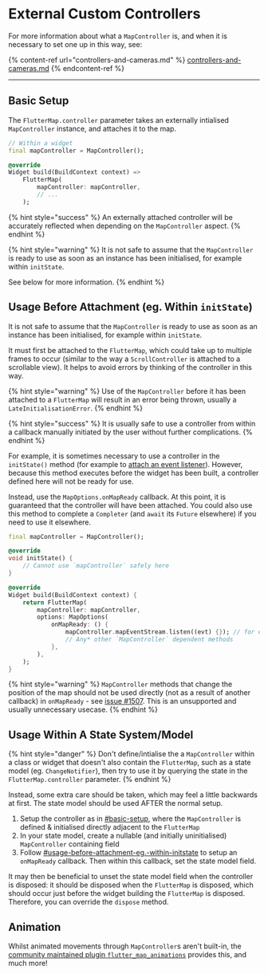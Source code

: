 # External Custom Controllers

For more information about what a `MapController` is, and when it is necessary to set one up in this way, see:

{% content-ref url="controllers-and-cameras.md" %}
[controllers-and-cameras.md](controllers-and-cameras.md)
{% endcontent-ref %}

***

## Basic Setup

The `FlutterMap.controller` parameter takes an externally intialised `MapController` instance, and attaches it to the map.

```dart
// Within a widget
final mapController = MapController();

@override
Widget build(BuildContext context) =>
    FlutterMap(
        mapController: mapController,
        // ...
    );
```

{% hint style="success" %}
An externally attached controller will be accurately reflected when depending on the `MapController` aspect.
{% endhint %}

{% hint style="warning" %}
It is not safe to assume that the `MapController` is ready to use as soon as an instance has been initialised, for example within `initState`.

See below for more information.
{% endhint %}

## Usage Before Attachment (eg. Within `initState`)

It is not safe to assume that the `MapController` is ready to use as soon as an instance has been initialised, for example within `initState`.

It must first be attached to the `FlutterMap`, which could take up to multiple frames to occur (similar to the way a `ScrollController` is attached to a scrollable view). It helps to avoid errors by thinking of the controller in this way.

{% hint style="warning" %}
Use of the `MapController` before it has been attached to a `FlutterMap` will result in an error being thrown, usually a `LateInitialisationError`.
{% endhint %}

{% hint style="success" %}
It is usually safe to use a controller from within a callback manually initiated by the user without further complications.
{% endhint %}

For example, it is sometimes necessary to use a controller in the `initState()` method (for example to [attach an event listener](listen-to-events.md)). However, because this method executes before the widget has been built, a controller defined here will not be ready for use.&#x20;

Instead, use the `MapOptions.onMapReady` callback. At this point, it is guaranteed that the controller will have been attached. You could also use this method to complete a `Completer` (and `await` its `Future` elsewhere) if you need to use it elsewhere.

```dart
final mapController = MapController();

@override
void initState() {
    // Cannot use `mapController` safely here
}

@override
Widget build(BuildContext context) {
    return FlutterMap(
        mapController: mapController,
        options: MapOptions(
            onMapReady: () {
                mapController.mapEventStream.listen((evt) {}); // for example
                // Any* other `MapController` dependent methods
            },
        ),
    );
}
```

{% hint style="warning" %}
`MapController` methods that change the position of the map should not be used directly (not as a result of another callback) in `onMapReady` - see [issue #1507](https://github.com/fleaflet/flutter_map/issues/1507). This is an unsupported and usually unnecessary usecase.
{% endhint %}

## Usage Within A State System/Model

{% hint style="danger" %}
Don't define/intialise the a `MapController` within a class or widget that doesn't also contain the `FlutterMap`, such as a state model (eg. `ChangeNotifier`), then try to use it by querying the state in the `FlutterMap.controller` parameter.
{% endhint %}

Instead, some extra care should be taken, which may feel a little backwards at first. The state model should be used AFTER the normal setup.

1. Setup the controller as in [#basic-setup](external-custom-controllers.md#basic-setup "mention"), where the `MapController` is defined & initialised directly adjacent to the `FlutterMap`
2. In your state model, create a nullable (and initially uninitialised) `MapController` containing field
3. Follow [#usage-before-attachment-eg.-within-initstate](external-custom-controllers.md#usage-before-attachment-eg.-within-initstate "mention") to setup an `onMapReady` callback. Then within this callback, set the state model field.

It may then be beneficial to unset the state model field when the controller is disposed: it should be disposed when the `FlutterMap` is disposed, which should occur just before the widget building the `FlutterMap` is disposed. Therefore, you can override the `dispose` method.

## Animation

Whilst animated movements through `MapController`s aren't built-in, the [community maintained plugin `flutter_map_animations`](https://github.com/TesteurManiak/flutter_map_animations) provides this, and much more!
